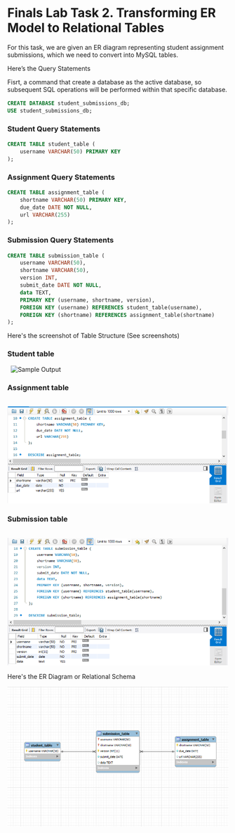 # Finals Lab Task 2. Transforming ER Model to Relational Tables
For this task, we are given an ER diagram representing student assignment submissions, which we need to convert into MySQL tables.

Here’s the Query Statements

Fisrt, a command that create a database as the active database, so subsequent SQL operations will be performed within that specific database.
```sql
CREATE DATABASE student_submissions_db;
USE student_submissions_db;
```
### Student Query Statements
```sql
CREATE TABLE student_table (
    username VARCHAR(50) PRIMARY KEY
);
```
### Assignment Query Statements
```sql
CREATE TABLE assignment_table (
    shortname VARCHAR(50) PRIMARY KEY,
    due_date DATE NOT NULL,
    url VARCHAR(255)
);
```
### Submission Query Statements
```sql
CREATE TABLE submission_table (
    username VARCHAR(50),
    shortname VARCHAR(50),
    version INT,
    submit_date DATE NOT NULL,
    data TEXT,
    PRIMARY KEY (username, shortname, version),
    FOREIGN KEY (username) REFERENCES student_table(username),
    FOREIGN KEY (shortname) REFERENCES assignment_table(shortname)
);
```

Here's the screenshot of Table Structure (See screenshots)

### Student table

  
![Sample Output](images/PRODUCTSSS.PNG)

### Assignment table

  
![Sample Output](images/ASSIGNMENT.2.PNG)

### Submission table

  
![Sample Output](images/SUBMISSION.2.PNG)

Here's the ER Diagram or Relational Schema

![Sample Output](images/DIAGRAM.2.PNG)
